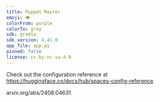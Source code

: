 ```yaml
---
title: Puppet Master
emoji: 👁
colorFrom: purple
colorTo: gray
sdk: gradio
sdk_version: 4.41.0
app_file: app.py
pinned: false
license: cc-by-nc-sa-4.0
---
```


Check out the configuration reference at https://huggingface.co/docs/hub/spaces-config-reference

arxiv.org/abs/2408.04631